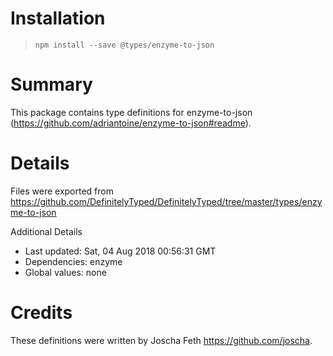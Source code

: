 # Installation
> `npm install --save @types/enzyme-to-json`

# Summary
This package contains type definitions for enzyme-to-json (https://github.com/adriantoine/enzyme-to-json#readme).

# Details
Files were exported from https://github.com/DefinitelyTyped/DefinitelyTyped/tree/master/types/enzyme-to-json

Additional Details
 * Last updated: Sat, 04 Aug 2018 00:56:31 GMT
 * Dependencies: enzyme
 * Global values: none

# Credits
These definitions were written by Joscha Feth <https://github.com/joscha>.
